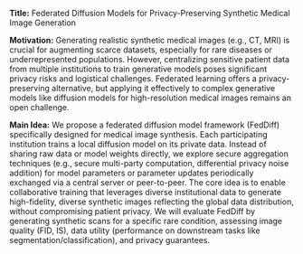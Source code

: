**Title:** Federated Diffusion Models for Privacy-Preserving Synthetic Medical Image Generation

**Motivation:** Generating realistic synthetic medical images (e.g., CT, MRI) is crucial for augmenting scarce datasets, especially for rare diseases or underrepresented populations. However, centralizing sensitive patient data from multiple institutions to train generative models poses significant privacy risks and logistical challenges. Federated learning offers a privacy-preserving alternative, but applying it effectively to complex generative models like diffusion models for high-resolution medical images remains an open challenge.

**Main Idea:** We propose a federated diffusion model framework (FedDiff) specifically designed for medical image synthesis. Each participating institution trains a local diffusion model on its private data. Instead of sharing raw data or model weights directly, we explore secure aggregation techniques (e.g., secure multi-party computation, differential privacy noise addition) for model parameters or parameter updates periodically exchanged via a central server or peer-to-peer. The core idea is to enable collaborative training that leverages diverse institutional data to generate high-fidelity, diverse synthetic images reflecting the global data distribution, without compromising patient privacy. We will evaluate FedDiff by generating synthetic scans for a specific rare condition, assessing image quality (FID, IS), data utility (performance on downstream tasks like segmentation/classification), and privacy guarantees.